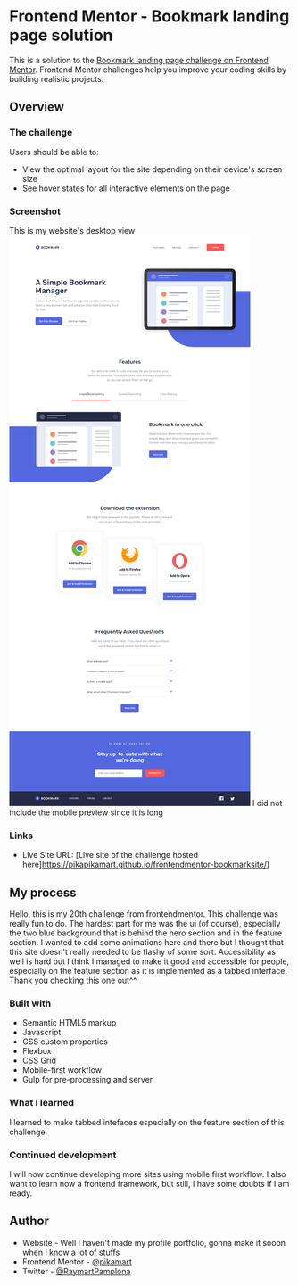 # Frontend Mentor - Bookmark landing page solution

This is a solution to the [Bookmark landing page challenge on Frontend Mentor](https://www.frontendmentor.io/challenges/bookmark-landing-page-5d0b588a9edda32581d29158). Frontend Mentor challenges help you improve your coding skills by building realistic projects. 


## Overview

### The challenge

Users should be able to:

- View the optimal layout for the site depending on their device's screen size
- See hover states for all interactive elements on the page

### Screenshot

This is my website's desktop view
![Desktop-view](finished/desktop.png)
I did not include the mobile preview since it is long

### Links

- Live Site URL: [Live site of the challenge hosted here]https://pikapikamart.github.io/frontendmentor-bookmarksite/)

## My process

Hello, this is my 20th challenge from frontendmentor. This challenge was really fun to do. The hardest part for me was the ui (of course), especially the two blue background that is behind the hero section and in the feature section. I wanted to add some animations here and there but I thought that this site doesn't really needed to be flashy of some sort. 
Accessibility as well is hard but I think I managed to make it good and accessible for people, especially on the feature section as it is implemented as a tabbed interface. Thank you checking this one out^^

### Built with

- Semantic HTML5 markup
- Javascript
- CSS custom properties
- Flexbox
- CSS Grid
- Mobile-first workflow
- Gulp for pre-processing and server


### What I learned

I learned to make tabbed intefaces especially on the feature section of this challenge. 

### Continued development

I will now continue developing more sites using mobile first workflow. I also want to learn now a frontend framework, but still, I have some doubts if I am ready.

## Author

- Website - Well I haven't made my profile portfolio, gonna make it sooon when I know a lot of stuffs
- Frontend Mentor - [@pikamart](https://www.frontendmentor.io/profile/pikamart)
- Twitter - [@RaymartPamplona](https://twitter.com/RaymartPamplona)
